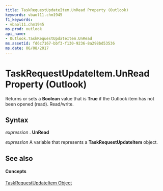 ```yaml
---
title: TaskRequestUpdateItem.UnRead Property (Outlook)
keywords: vbaol11.chm1945
f1_keywords:
- vbaol11.chm1945
ms.prod: outlook
api_name:
- Outlook.TaskRequestUpdateItem.UnRead
ms.assetid: fd6c7167-bbf3-f130-9236-8a298bd53536
ms.date: 06/08/2017
---
```



# TaskRequestUpdateItem.UnRead Property (Outlook)

Returns or sets a  **Boolean** value that is **True** if the Outlook item has not been opened (read). Read/write.


## Syntax

 _expression_ . **UnRead**

 _expression_ A variable that represents a **TaskRequestUpdateItem** object.


## See also


#### Concepts


[TaskRequestUpdateItem Object](Outlook.TaskRequestUpdateItem.md)


